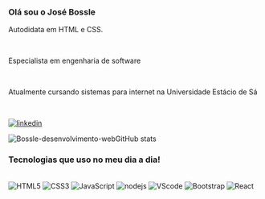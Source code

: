 ### Olá sou o José Bossle
<p>Autodidata em HTML  e CSS.</p><br/>
<p>Especialista em engenharia de software</p><br/>
<p>Atualmente cursando sistemas para internet na Universidade Estácio de Sá</p><br/>

[![linkedin](https://img.shields.io/badge/LinkedIn-0077B5?style=for-the-badge&logo=linkedin&logoColor=white)](www.linkedin.com/in/josé-bossle-9bb19a237)



![Bossle-desenvolvimento-webGitHub stats](https://github-readme-stats.vercel.app/api?username=Bossle-desenvolvimento-web&show_icons=true&theme=dracula)


### Tecnologias que uso no meu dia a dia!
<div style="display: inline_block"><br/>
<img  alt="HTML5" src="https://img.shields.io/badge/HTML5-E34F26?style=for-the-badge&logo=html5&logoColor=white">
<img alt="CSS3" src="https://img.shields.io/badge/CSS3-1572B6?style=for-the-badge&logo=css3&logoColor=white">
<img alt="JavaScript" src="https://img.shields.io/badge/JavaScript-323330?style=for-the-badge&logo=javascript&logoColor=F7DF1E">
<img alt="nodejs" src="https://img.shields.io/badge/Node.js-43853D?style=for-the-badge&logo=node.js&logoColor=white">
<img alt="VScode" src="https://img.shields.io/badge/Made%20for-VSCode-1f425f.svg">
<img alt="Bootstrap" src="https://img.shields.io/badge/Bootstrap-563D7C?style=for-the-badge&logo=bootstrap&logoColor=white">
<img alt="React" src="https://img.shields.io/badge/React-20232A?style=for-the-badge&logo=react&logoColor=61DAFB"> 

</div>
  </div>

